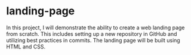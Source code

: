 # landing-page

In this project, I will demonstrate the ability to create a web landing page from scratch. This includes setting up a new repository in GitHub and utilizing best practices in commits. The landing page will be built using HTML and CSS.